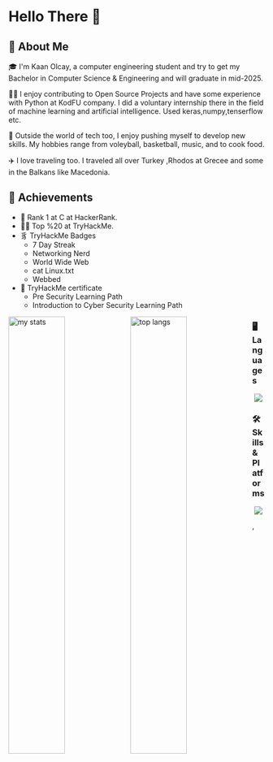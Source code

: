 #   Hello There 👋

## 🚀 About Me

🎓 I'm Kaan Olcay, a computer engineering student and try to get my Bachelor in Computer Science & Engineering and will graduate in mid-2025.

👨‍💻 I enjoy contributing to Open Source Projects and have some experience with Python at KodFU company. I did a voluntary internship there in the field of machine learning and artificial intelligence. Used keras,numpy,tenserflow etc.

🏐 Outside the world of tech too, I enjoy pushing myself to develop new skills. My hobbies range from voleyball, basketball, music, and to cook food.

✈️ I love traveling too. I traveled all over Turkey ,Rhodos at Grecee and  some in the Balkans like Macedonia.

## 🏅 Achievements
- 🥇 Rank 1 at C at HackerRank.
- 🙌🏻 Top %20 at TryHackMe.
- ⾘ TryHackMe Badges
  - 7 Day Streak
  - Networking Nerd
  - World Wide Web
  - cat Linux.txt
  - Webbed
- 📕 TryHackMe certificate
  - Pre Security Learning Path
  - Introduction to Cyber Security Learning Path

<img alt="my stats" align="left" width="47%" src="https://github-readme-stats.vercel.app/api?username=KNCn23&show_icons=true&theme=dark"/>

<img alt="top langs" align="left" width="47%" src="https://github-readme-stats.vercel.app/api/top-langs/?username=KNCn23&layout=compact&theme=dark"/>

### 🖥️ Languages

<p align="center">
  <a href="https://skillicons.dev">
    <img src="https://skillicons.dev/icons?i=py,c,cpp,java,r" />
  </a>
</p>

### 🛠️ Skills & Platforms

<p align="center">
  <a href="https://skillicons.dev">
    <img src="https://skillicons.dev/icons?i=git,github,idea,pytorch,tensorflow,blender,unreal,vscode,stackoverflow" />
  </a>
</p>
,


